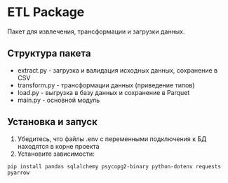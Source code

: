 # ETL Package

Пакет для извлечения, трансформации и загрузки данных.

## Структура пакета

- extract.py - загрузка и валидация исходных данных, сохранение в CSV
- transform.py - трансформации данных (приведение типов)
- load.py - выгрузка в базу данных и сохранение в Parquet
- main.py - основной модуль

## Установка и запуск

1. Убедитесь, что файлы .env с переменными подключения к БД находятся в корне проекта
2. Установите зависимости:

```
pip install pandas sqlalchemy psycopg2-binary python-dotenv requests pyarrow
```

